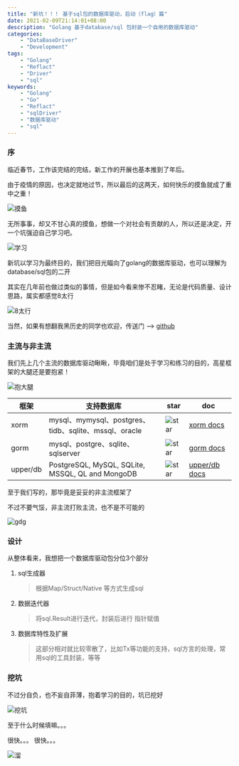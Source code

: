 ```yaml
---
title: "新坑！！！ 基于sql包的数据库驱动，启动（flag）篇"
date: 2021-02-09T21:14:01+08:00
description: "Golang 基于database/sql 包封装一个自用的数据库驱动"
categories:
    - "DataBaseDriver"
    - "Development"
tags:
    - "Golang"
    - "Reflact"
    - "Driver"
    - "sql"
keywords:
    - "Golang"
    - "Go"
    - "Reflact"
    - "sqlDriver"
    - "数据库驱动"
    - "sql"
---
```



### 序

临近春节，工作该完结的完结，新工作的开展也基本推到了年后。

由于疫情的原因，也决定就地过节，所以最后的这两天，如何快乐的摸鱼就成了重中之重！

![摸鱼](http://blog-img.luanruisong.com/blog/img/20210209162230.png)

无所事事，却又不甘心真的摸鱼，想做一个对社会有贡献的人，所以还是决定，开一个坑强迫自己学习吧。

![学习](http://blog-img.luanruisong.com/blog/img/20210209162358.png)

新坑以学习为最终目的，我们把目光瞄向了golang的数据库驱动，也可以理解为 database/sql包的二开

其实在几年前也做过类似的事情，但是如今看来惨不忍睹，无论是代码质量、设计思路，属实都感觉8太行

![8太行](http://blog-img.luanruisong.com/blog/img/20210209162736.png)

当然，如果有想翻我黑历史的同学也欢迎，传送门 --> [github](https://github.com/luanruisong/lql)

### 主流与非主流

我们先上几个主流的数据库驱动瞅瞅，毕竟咱们是处于学习和练习的目的，高星框架的大腿还是要抱紧！

![抱大腿](http://blog-img.luanruisong.com/blog/img/20210209163004.png)

|框架|支持数据库|star| doc |
| --- | --- | --- | --- |
|xorm| mysql、mymysql、postgres、tidb、sqlite、mssql、oracle| ![star](https://img.shields.io/github/stars/go-xorm/xorm?style=for-the-badge&logo=appveyor)| [xorm docs](https://xorm.io/)
|gorm|mysql、postgre、sqlite、sqlserver| ![star](https://img.shields.io/github/stars/go-gorm/gorm?style=for-the-badge&logo=appveyor)|[gorm docs](https://gorm.io/)|
|upper/db|PostgreSQL, MySQL, SQLite, MSSQL, QL and MongoDB|![star](https://img.shields.io/github/stars/upper/db?style=for-the-badge&logo=appveyor)|[upper/db docs](https://upper.io/db.v3)|

至于我们写的，那毕竟是妥妥的非主流框架了

不过不要气馁，非主流打败主流，也不是不可能的

![gdg](http://blog-img.luanruisong.com/blog/img/20210209163716.png)

### 设计

从整体看来，我想把一个数据库驱动包分位3个部分

1. sql生成器
    > 根据Map/Struct/Native 等方式生成sql

2. 数据迭代器
    > 将sql.Result进行迭代，封装后进行 指针赋值

3. 数据库特性及扩展
    > 这部分相对就比较零散了，比如Tx等功能的支持，sql方言的处理，常用sql的工具封装，等等

### 挖坑

不过分自负，也不妄自菲薄，抱着学习的目的，坑已挖好

![挖坑](http://blog-img.luanruisong.com/blog/img/20210209164818.png)

至于什么时候填嘛。。。

很快。。。 很快。。。

![溜](http://blog-img.luanruisong.com/blog/img/20210209164503.png)
